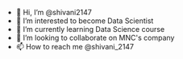 - 👋 Hi, I’m @shivani2147
- 👀 I’m interested to become Data Scientist
- 🌱 I’m currently learning Data Science course
- 💞️ I’m looking to collaborate on MNC's company
- 📫 How to reach me @shivani_2147

<!---
shivani2147/shivani2147 is a ✨ special ✨ repository because its `README.md` (this file) appears on your GitHub profile.
You can click the Preview link to take a look at your changes.
--->
